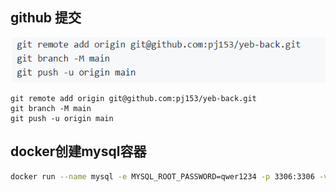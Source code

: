 ## github 提交
![img.png](img.png)
```git
git remote add origin git@github.com:pj153/yeb-back.git
git branch -M main
git push -u origin main
```

## docker创建mysql容器
```bash
docker run --name mysql -e MYSQL_ROOT_PASSWORD=qwer1234 -p 3306:3306 -v /root/docker/mysql/conf:/etc/mysql/conf.d -v /root/docker/mysql/data:/var/lib/mysql -d mysql:8.0.29
```